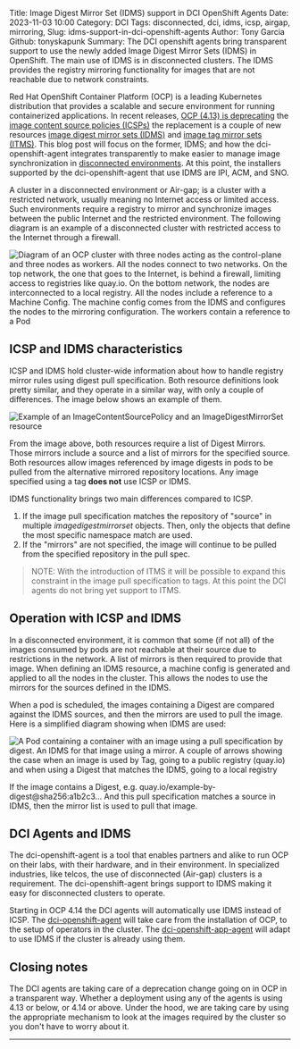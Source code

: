 Title: Image Digest Mirror Set (IDMS) support in DCI OpenShift Agents
Date: 2023-11-03 10:00
Category: DCI
Tags: disconnected, dci, idms, icsp, airgap, mirroring,
Slug: idms-support-in-dci-openshift-agents
Author: Tony Garcia
Github: tonyskapunk
Summary: The DCI openshift agents bring transparent support to use the newly added Image Digest Mirror Sets (IDMS) in OpenShift. The main use of IDMS is in disconnected clusters. The IDMS provides the registry mirroring functionality for images that are not reachable due to network constraints.

Red Hat OpenShift Container Platform (OCP) is a leading Kubernetes distribution that provides a scalable and secure environment for running containerized applications. In recent releases, [OCP (4.13) is deprecating](https://docs.openshift.com/container-platform/4.13/release_notes/ocp-4-13-release-notes.html#ocp-4-13-icsp) the [image content source policies (ICSPs)](https://docs.openshift.com/container-platform/4.13/rest_api/operator_apis/imagecontentsourcepolicy-operator-openshift-io-v1alpha1.html) the replacement is a couple of new resources [image digest mirror sets (IDMS)](https://docs.openshift.com/container-platform/4.13/rest_api/config_apis/imagedigestmirrorset-config-openshift-io-v1.html) and [image tag mirror sets (ITMS)](https://docs.openshift.com/container-platform/4.13/rest_api/config_apis/imagetagmirrorset-config-openshift-io-v1.html). This blog post will focus on the former, IDMS; and how the dci-openshift-agent integrates transparently to make easier to manage image synchronization in [disconnected environments](https://blog.distributed-ci.io/disconnected-environments-quick-start.html). At this point, the installers supported by the dci-openshift-agent that use IDMS are IPI, ACM, and SNO.

A cluster in a disconnected environment or Air-gap; is a cluster with a restricted network, usually meaning no Internet access or limited access. Such environments require a registry to mirror and synchronize images between the public Internet and the restricted environment. The following diagram is an example of a disconnected cluster with restricted access to the Internet through a firewall.

![Diagram of an OCP cluster with three nodes acting as the control-plane and three nodes as workers. All the nodes connect to two networks. On the top network, the one that goes to the Internet, is behind a firewall, limiting access to registries like quay.io. On the bottom network, the nodes are interconnected to a local registry. All the nodes include a reference to a Machine Config. The machine config comes from the IDMS and configures the nodes to the mirroring configuration. The workers contain a reference to a Pod]({static}/images/2023-11-03-idms-support-in-dci-openshift-agents/disconnected_environment.jpg)

## ICSP and IDMS characteristics

ICSP and IDMS hold cluster-wide information about how to handle registry mirror rules using digest pull specification. Both resource definitions look pretty similar, and they operate in a similar way, with only a couple of differences. The image below shows an example of them.

![Example of an ImageContentSourcePolicy and an ImageDigestMirrorSet resource]({static}/images/2023-11-03-idms-support-in-dci-openshift-agents/idms_icsp.jpg)

From the image above, both resources require a list of Digest Mirrors. Those mirrors include a source and a list of mirrors for the specified source. Both resources allow images referenced by image digests in pods to be pulled from the alternative mirrored repository locations. Any image specified using a tag **does not** use ICSP or IDMS.

IDMS functionality brings two main differences compared to ICSP.

1. If the image pull specification matches the repository of "source" in multiple _imagedigestmirrorset_ objects. Then, only the objects that define the most specific namespace match are used.
1. If the "mirrors" are not specified, the image will continue to be pulled from the specified repository in the pull spec.

> NOTE: With the introduction of ITMS it will be possible to expand this constraint in the image pull specification to tags. At this point the DCI agents do not bring yet support to ITMS.

## Operation with ICSP and IDMS

In a disconnected environment, it is common that some (if not all) of the images consumed by pods are not reachable at their source due to restrictions in the network. A list of mirrors is then required to provide that image. When defining an IDMS resource, a machine config is generated and applied to all the nodes in the cluster. This allows the nodes to use the mirrors for the sources defined in the IDMS.

When a pod is scheduled, the images containing a Digest are compared against the IDMS sources, and then the mirrors are used to pull the image. Here is a simplified diagram showing when IDMS are used:

![A Pod containing a container with an image using a pull specification by digest. An IDMS for that image using a mirror. A couple of arrows showing the case when an image is used by Tag, going to a public registry (quay.io) and when using a Digest that matches the IDMS, going to a local registry]({static}/images/2023-11-03-idms-support-in-dci-openshift-agents/IDMS_flow.jpg)

If the image contains a Digest, e.g. quay.io/example-by-digest@sha256:a1b2c3... And this pull specification matches a source in IDMS, then the mirror list is used to pull that image.

## DCI Agents and IDMS

The dci-openshift-agent is a tool that enables partners and alike to run OCP on their labs, with their hardware, and in their environment. In specialized industries, like telcos, the use of disconnected (Air-gap) clusters is a requirement. The dci-openshift-agent brings support to IDMS making it easy for disconnected clusters to operate.

Starting in OCP 4.14 the DCI agents will automatically use IDMS instead of ICSP. The [dci-openshift-agent](https://doc.distributed-ci.io/dci-openshift-agent/) will take care from the installation of OCP, to the setup of operators in the cluster. The [dci-openshift-app-agent](https://doc.distributed-ci.io/dci-openshift-app-agent/) will adapt to use IDMS if the cluster is already using them.

## Closing notes

The DCI agents are taking care of a deprecation change going on in OCP in a transparent way. Whether a deployment using any of the agents is using 4.13 or below, or 4.14 or above. Under the hood, we are taking care by using the appropriate mechanism to look at the images required by the cluster so you don't have to worry about it.

---
